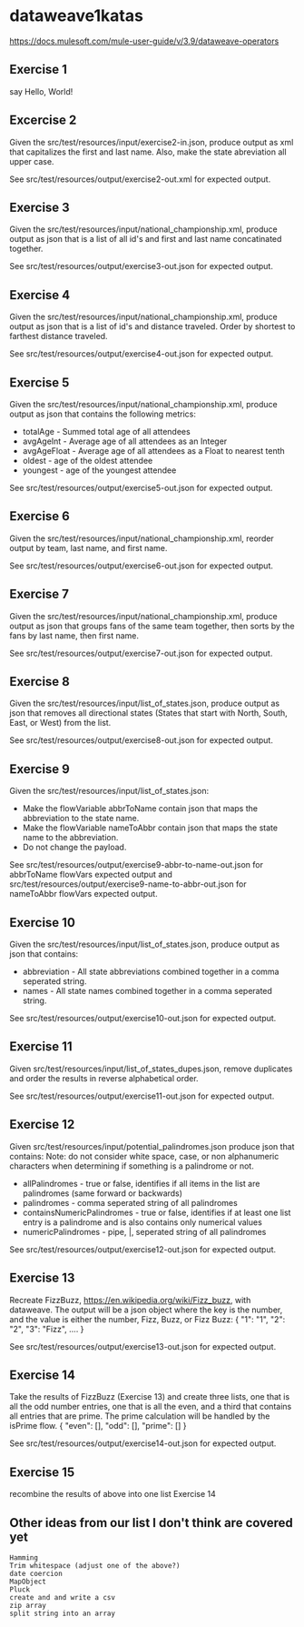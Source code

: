 # dataweave1katas
https://docs.mulesoft.com/mule-user-guide/v/3.9/dataweave-operators

## Exercise 1
say Hello, World!

## Excercise 2
Given the src/test/resources/input/exercise2-in.json, produce output as xml that capitalizes the first and last name. Also, make the state abreviation all upper case. 

See src/test/resources/output/exercise2-out.xml for expected output.

## Exercise 3
Given the src/test/resources/input/national_championship.xml, produce output as json that is a list of all id's and first and last name concatinated together. 

See src/test/resources/output/exercise3-out.json for expected output.

## Exercise 4

Given the src/test/resources/input/national_championship.xml, produce output as json that is a list of id's and distance traveled. Order by shortest to farthest distance traveled. 

See src/test/resources/output/exercise4-out.json for expected output.

## Exercise 5

Given the src/test/resources/input/national_championship.xml, produce output as json that contains the following metrics:

* totalAge - Summed total age of all attendees
* avgAgeInt - Average age of all attendees as an Integer
* avgAgeFloat - Average age of all attendees as a Float to nearest tenth
* oldest - age of the oldest attendee
* youngest - age of the youngest attendee

See src/test/resources/output/exercise5-out.json for expected output.

## Exercise 6

Given the src/test/resources/input/national_championship.xml, reorder output by team, last name, and first name.

See src/test/resources/output/exercise6-out.json for expected output.

## Exercise 7

Given the src/test/resources/input/national_championship.xml, produce output as json that groups fans of the same team together, then sorts by the fans by last name, then first name.

See src/test/resources/output/exercise7-out.json for expected output.

## Exercise 8

Given the src/test/resources/input/list_of_states.json, produce output as json that removes all directional states (States that start with North, South, East, or West) from the list.

See src/test/resources/output/exercise8-out.json for expected output.

## Exercise 9

Given the src/test/resources/input/list_of_states.json:
* Make the flowVariable abbrToName contain json that maps the abbreviation to the state name. 
* Make the flowVariable nameToAbbr contain json that maps the state name to the abbreviation.
* Do not change the payload.

See src/test/resources/output/exercise9-abbr-to-name-out.json for abbrToName flowVars expected output and src/test/resources/output/exercise9-name-to-abbr-out.json for nameToAbbr flowVars expected output.

## Exercise 10

Given the src/test/resources/input/list_of_states.json, produce output as json that contains:
* abbreviation - All state abbreviations combined together in a comma seperated string.
* names - All state names combined together in a comma seperated string.

See src/test/resources/output/exercise10-out.json for expected output.

## Exercise 11

Given src/test/resources/input/list_of_states_dupes.json, remove duplicates and order the results in reverse alphabetical order.

See src/test/resources/output/exercise11-out.json for expected output.

## Exercise 12

Given src/test/resources/input/potential_palindromes.json produce json that contains:
Note: do not consider white space, case, or non alphanumeric characters when determining if something is a palindrome or not.
* allPalindromes - true or false, identifies if all items in the list are palindromes (same forward or backwards)
* palindromes - comma seperated string of all palindromes
* containsNumericPalindromes - true or false, identifies if at least one list entry is a palindrome and is also contains only numerical values
* numericPalindromes - pipe, |, seperated string of all palindromes

See src/test/resources/output/exercise12-out.json for expected output.

## Exercise 13

Recreate FizzBuzz, https://en.wikipedia.org/wiki/Fizz_buzz, with dataweave. The output will be a json object where the key is the number, and the value is either the number, Fizz, Buzz, or Fizz Buzz:
{
	"1": "1",
	"2": "2",
	"3": "Fizz",
	....
}

See src/test/resources/output/exercise13-out.json for expected output.

## Exercise 14

Take the results of FizzBuzz (Exercise 13) and create three lists, one that is all the odd number entries, one that is all the even, and a third that contains all entries that are prime. The prime calculation will be handled by the isPrime flow.
{
	"even": [],
	"odd": [],
	"prime": []
}

See src/test/resources/output/exercise14-out.json for expected output.

## Exercise 15

recombine the results of above into one list Exercise 14

## Other ideas from our list I don't think are covered yet
	Hamming
	Trim whitespace (adjust one of the above?)
	date coercion
	MapObject
	Pluck
	create and and write a csv
	zip array
	split string into an array
